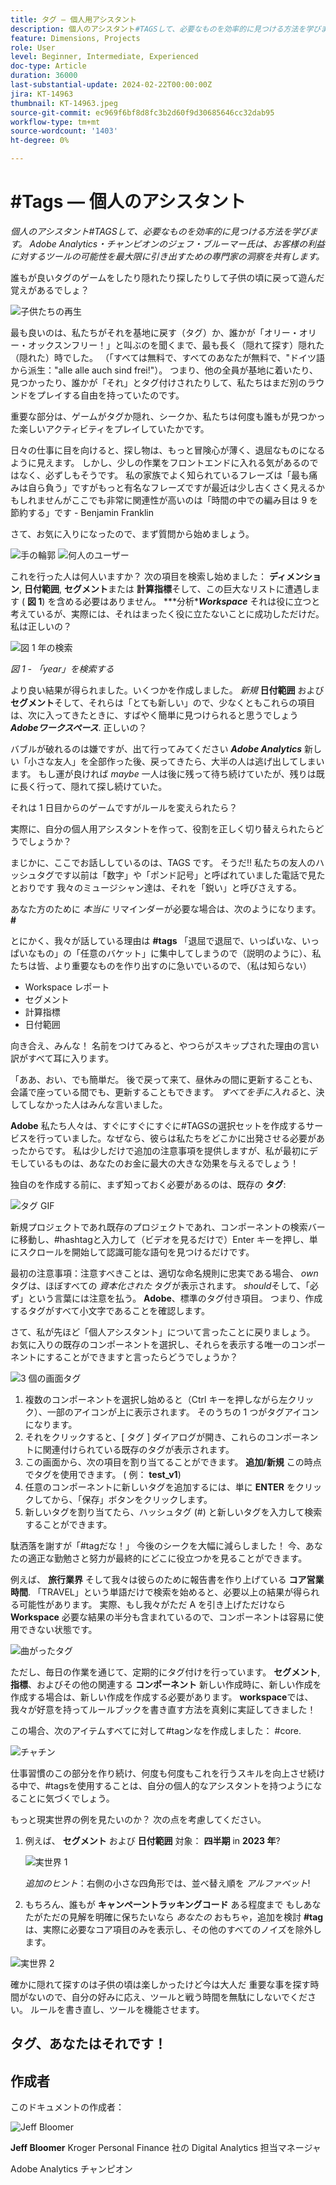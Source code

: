```yaml
---
title: タグ — 個人用アシスタント
description: 個人のアシスタント#TAGSして、必要なものを効率的に見つける方法を学びます。 Adobe Analytics・チャンピオンのジェフ・ブルーマー氏は、お客様の利益に対するツールの可能性を最大限に引き出すための専門家の洞察を共有します。
feature: Dimensions, Projects
role: User
level: Beginner, Intermediate, Experienced
doc-type: Article
duration: 36000
last-substantial-update: 2024-02-22T00:00:00Z
jira: KT-14963
thumbnail: KT-14963.jpeg
source-git-commit: ec969f6bf8d8fc3b2d60f9d30685646cc32dab95
workflow-type: tm+mt
source-wordcount: '1403'
ht-degree: 0%

---
```



# #Tags — 個人のアシスタント

_個人のアシスタント#TAGSして、必要なものを効率的に見つける方法を学びます。 Adobe Analytics・チャンピオンのジェフ・ブルーマー氏は、お客様の利益に対するツールの可能性を最大限に引き出すための専門家の洞察を共有します。_

誰もが良いタグのゲームをしたり隠れたり探したりして子供の頃に戻って遊んだ覚えがあるでしょ？

![子供たちの再生](assets/kids-playing.jpeg)

最も良いのは、私たちがそれを基地に戻す（タグ）か、誰かが「オリー・オリー・オックスンフリー！」と叫ぶのを聞くまで、最も長く（隠れて探す）隠れた（隠れた）時でした。 （「すべては無料で、すべてのあなたが無料で、&quot;ドイツ語から派生：&quot;alle alle auch sind frei!&quot;）。  つまり、他の全員が基地に着いたり、見つかったり、誰かが「それ」とタグ付けされたりして、私たちはまだ別のラウンドをプレイする自由を持っていたのです。

重要な部分は、ゲームがタグか隠れ、シークか、私たちは何度も誰もが見つかった楽しいアクティビティをプレイしていたかです。

日々の仕事に目を向けると、探し物は、もっと冒険心が薄く、退屈なものになるように見えます。 しかし、少しの作業をフロントエンドに入れる気があるのではなく、必ずしもそうです。  私の家族でよく知られているフレーズは「最も痛みは自ら負う」ですがもっと有名なフレーズですが最近は少し古くさく見えるかもしれませんがここでも非常に関連性が高いのは「時間の中での編み目は 9 を節約する」です - Benjamin Franklin

さて、お気に入りになったので、まず質問から始めましょう。


![手の輪郭](assets/hand-outline.png) ![何人のユーザー](assets/how-many-of-you.png)

これを行った人は何人いますか？  次の項目を検索し始めました： **ディメンション**, **日付範囲**, **セグメント**&#x200B;または **計算指標**&#x200B;そして、この巨大なリストに遭遇します ( **図 1**) を含める必要はありません。  ***分析&#x200B;****Workspace*** それは役に立つと考えているが、実際には、それはまったく役に立たないことに成功しただけだ。  私は正しいの？

![図 1 年の検索](assets/figure-1-search-for-year.png)

*図 1 - 「year」を検索する*

より良い結果が得られました。いくつかを作成しました。 *新規* **日付範囲** および **セグメント**&#x200B;そして、それらは「とても新しい」ので、少なくともこれらの項目は、次に入ってきたときに、すばやく簡単に見つけられると思うでしょう ***Adobeワークスペース***. 正しいの？

バブルが破れるのは嫌ですが、出て行ってみてください ***Adobe Analytics*** 新しい「小さな友人」を全部作った後、戻ってきたら、大半の人は逃げ出してしまいます。  もし運が良ければ *maybe* 一人は後に残って待ち続けていたが、残りは既に長く行って、隠れて探し続けていた。


それは 1 日目からのゲームですがルールを変えられたら？

実際に、自分の個人用アシスタントを作って、役割を正しく切り替えられたらどうでしょうか？

まじかに、ここでお話ししているのは、TAGS です。  そうだ!!  私たちの友人のハッシュタグです以前は「数字」や「ポンド記号」と呼ばれていました電話で見たとおりです  我々のミュージシャン達は、それを「鋭い」と呼びさえする。

あなた方のために *本当に* リマインダーが必要な場合は、次のようになります。 **#**

とにかく、我々が話している理由は **#tags** 「退屈で退屈で、いっぱいな、いっぱいなもの」の「任意のバケット」に集中してしまうので（説明のように）、私たちは皆、より重要なものを作り出すのに急いでいるので、（私は知らない）

- Workspace レポート
- セグメント
- 計算指標 
- 日付範囲

向き合え、みんな！  名前をつけてみると、やつらがスキップされた理由の言い訳がすべて耳に入ります。

「ああ、おい、でも簡単だ。  後で戻って来て、昼休みの間に更新することも、会議で座っている間でも、更新することもできます。 *すべてを手に入れる*&#x200B;と、決してしなかった人はみんな言いました。


**Adobe** 私たち人々は、すぐにすぐにすぐに#TAGSの選択セットを作成するサービスを行っていました。なぜなら、彼らは私たちをどこかに出発させる必要があったからです。  私は少しだけで追加の注意事項を提供しますが、私が最初にデモしているものは、あなたのお金に最大の大きな効果を与えるでしょう！

独自のを作成する前に、まず知っておく必要があるのは、既存の **タグ**:

![タグ GIF](assets/tags-gif.gif)

新規プロジェクトであれ既存のプロジェクトであれ、コンポーネントの検索バーに移動し、#hashtagと入力して（ビデオを見るだけで）Enter キーを押し、単にスクロールを開始して認識可能な語句を見つけるだけです。

最初の注意事項：注意すべきことは、適切な命名規則に忠実である場合、 *own* タグは、ほぼすべての *資本化された* タグが表示されます。 *should*&#x200B;そして、「必ず」という言葉には注意を払う。 **Adobe**、標準のタグ付き項目。  つまり、作成するタグがすべて小文字であることを確認します。


さて、私が先ほど「個人アシスタント」について言ったことに戻りましょう。  お気に入りの既存のコンポーネントを選択し、それらを表示する唯一のコンポーネントにすることができますと言ったらどうでしょうか？

![3 個の画面タグ](assets/3-screens-tags.png)


1. 複数のコンポーネントを選択し始めると（Ctrl キーを押しながら左クリック）、一部のアイコンが上に表示されます。  そのうちの 1 つがタグアイコンになります。
1. それをクリックすると、[ タグ ] ダイアログが開き、これらのコンポーネントに関連付けられている既存のタグが表示されます。
1. この画面から、次の項目を割り当てることができます。 **追加/新規** この時点でタグを使用できます。  ( 例： **test\_v1**)
1. 任意のコンポーネントに新しいタグを追加するには、単に **ENTER** をクリックしてから、「保存」ボタンをクリックします。
1. 新しいタグを割り当てたら、ハッシュタグ (#) と新しいタグを入力して検索することができます。

駄洒落を謝すが「#tagだな！」  今後のシークを大幅に減らしました！  今、あなたの適正な勤勉さと努力が最終的にどこに役立つかを見ることができます。

例えば、 **旅行業界** そして我々は彼らのために報告書を作り上げている **コア営業時間**.  「TRAVEL」という単語だけで検索を始めると、必要以上の結果が得られる可能性があります。  実際、もし我々がただ A を引き上げただけなら **Workspace** 必要な結果の半分も含まれているので、コンポーネントは容易に使用できない状態です。

![曲がったタグ](assets/crooked-tags.png)

ただし、毎日の作業を通じて、定期的にタグ付けを行っています。 **セグメント**, **指標**、およびその他の関連する **コンポーネント** 新しい作成時に、新しい作成を作成する場合は、新しい作成を作成する必要があります。 **workspace**&#x200B;では、我々が好意を持ってルールブックを書き直す方法を真剣に実証してきました！

この場合、次のアイテムすべてに対して#tagンなを作成しました： #core.

![チャチン](assets/cha-ching.png)

仕事習慣のこの部分を作り続け、何度も何度もこれを行うスキルを向上させ続ける中で、#tagsを使用することは、自分の個人的なアシスタントを持つようになることに気づくでしょう。

もっと現実世界の例を見たいのか？ 次の点を考慮してください。

1. 例えば、 **セグメント** および **日付範囲** 対象： **四半期** in **2023 年**?

   ![実世界 1](assets/real-world-1.png)

   *追加のヒント*：右側の小さな四角形では、並べ替え順を *アルファベット*!


1. もちろん、誰もが **キャンペーントラッキングコード** ある程度まで  もしあなたがただの見解を明確に保ちたいなら *あなたの* おもちゃ，追加を検討 **#tag**&#x200B;は、実際に必要なコア項目のみを表示し、その他のすべてのノイズを除外します。

![実世界 2](assets/real-world-2.png)

確かに隠れて探すのは子供の頃は楽しかったけど今は大人だ  重要な事を探す時間がないので、自分の好みに応え、ツールと戦う時間を無駄にしないでください。  ルールを書き直し、ツールを機能させます。

## タグ、あなたはそれです！


## 作成者

このドキュメントの作成者：

![Jeff Bloomer](assets/jeff-bloomer.png)

**Jeff Bloomer** Kroger Personal Finance 社の Digital Analytics 担当マネージャ

Adobe Analytics チャンピオン







